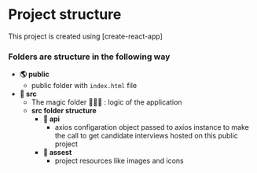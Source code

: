 # Project structure

This project is created using [create-react-app]

### Folders are structure in the following way

- **🌎 public**
  - public folder with `index.html` file
- **🎯 src**
  - The magic folder 🧙🏾‍♂️ : logic of the application
  - **src folder structure**
    - **🚀 api**
      - axios configaration object passed to axios instance to make the call to get candidate interviews hosted on this public project
    - **📂 assest**
      - project resources like images and icons

